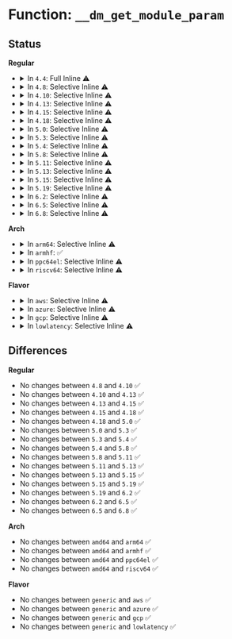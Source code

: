 # Function: <code>__dm_get_module_param</code>

## Status
<b>Regular</b>
<ul>
<li>
<details>
<summary>In <code>4.4</code>: Full Inline ⚠️</summary>

**Collision:** Unique Static

**Inline:** Full

**Transformation:** False

**Instances:**

```
In drivers/md/dm.c (ffffffff816a0095)
Location: drivers/md/dm.c:280
Inline: True
Inline callers:
  - drivers/md/dm.c:dm_alloc_md_mempools
  - drivers/md/dm.c:dm_alloc_md_mempools
  - drivers/md/dm.c:dm_alloc_md_mempools
```
</details>
</li>
<li>
<details>
<summary>In <code>4.8</code>: Selective Inline ⚠️</summary>

```c
unsigned int __dm_get_module_param(unsigned int *module_param, unsigned int def, unsigned int max);
```

**Collision:** Unique Global

**Inline:** Selective

**Transformation:** False

**Instances:**

```
In drivers/md/dm.c (ffffffff81704c4b)
Location: drivers/md/dm.c:135
Inline: True
Inline callers:
  - drivers/md/dm.c:dm_alloc_md_mempools
Direct callers:
  - drivers/md/dm-rq.c:dm_mq_init_request_queue
  - drivers/md/dm-rq.c:dm_mq_init_request_queue
  - drivers/md/dm-rq.c:dm_get_reserved_rq_based_ios
```
**Symbols:**

```
ffffffff817037b0-ffffffff817037d1: __dm_get_module_param (STB_GLOBAL)
```
</details>
</li>
<li>
<details>
<summary>In <code>4.10</code>: Selective Inline ⚠️</summary>

```c
unsigned int __dm_get_module_param(unsigned int *module_param, unsigned int def, unsigned int max);
```

**Collision:** Unique Global

**Inline:** Selective

**Transformation:** False

**Instances:**

```
In drivers/md/dm.c (ffffffff81736afb)
Location: drivers/md/dm.c:135
Inline: True
Inline callers:
  - drivers/md/dm.c:dm_alloc_md_mempools
Direct callers:
  - drivers/md/dm-rq.c:dm_mq_init_request_queue
  - drivers/md/dm-rq.c:dm_mq_init_request_queue
  - drivers/md/dm-rq.c:dm_get_reserved_rq_based_ios
```
**Symbols:**

```
ffffffff81735670-ffffffff81735691: __dm_get_module_param (STB_GLOBAL)
```
</details>
</li>
<li>
<details>
<summary>In <code>4.13</code>: Selective Inline ⚠️</summary>

```c
unsigned int __dm_get_module_param(unsigned int *module_param, unsigned int def, unsigned int max);
```

**Collision:** Unique Global

**Inline:** Selective

**Transformation:** False

**Instances:**

```
In drivers/md/dm.c (ffffffff8174fece)
Location: drivers/md/dm.c:130
Inline: True
Inline callers:
  - drivers/md/dm.c:dm_alloc_md_mempools
Direct callers:
  - drivers/md/dm-rq.c:dm_mq_init_request_queue
  - drivers/md/dm-rq.c:dm_mq_init_request_queue
  - drivers/md/dm-rq.c:dm_get_reserved_rq_based_ios
```
**Symbols:**

```
ffffffff8174ea70-ffffffff8174ea91: __dm_get_module_param (STB_GLOBAL)
```
</details>
</li>
<li>
<details>
<summary>In <code>4.15</code>: Selective Inline ⚠️</summary>

```c
unsigned int __dm_get_module_param(unsigned int *module_param, unsigned int def, unsigned int max);
```

**Collision:** Unique Global

**Inline:** Selective

**Transformation:** False

**Instances:**

```
In drivers/md/dm.c (ffffffff817c20ab)
Location: drivers/md/dm.c:137
Inline: True
Inline callers:
  - drivers/md/dm.c:dm_alloc_md_mempools
Direct callers:
  - drivers/md/dm-rq.c:dm_mq_init_request_queue
  - drivers/md/dm-rq.c:dm_mq_init_request_queue
  - drivers/md/dm-rq.c:dm_get_reserved_rq_based_ios
```
**Symbols:**

```
ffffffff817c0cd0-ffffffff817c0cf3: __dm_get_module_param (STB_GLOBAL)
```
</details>
</li>
<li>
<details>
<summary>In <code>4.18</code>: Selective Inline ⚠️</summary>

```c
unsigned int __dm_get_module_param(unsigned int *module_param, unsigned int def, unsigned int max);
```

**Collision:** Unique Global

**Inline:** Selective

**Transformation:** False

**Instances:**

```
In drivers/md/dm.c (ffffffff8180a85d)
Location: drivers/md/dm.c:191
Inline: True
Inline callers:
  - drivers/md/dm.c:dm_alloc_md_mempools
Direct callers:
  - drivers/md/dm-rq.c:dm_mq_init_request_queue
  - drivers/md/dm-rq.c:dm_mq_init_request_queue
  - drivers/md/dm-rq.c:dm_get_reserved_rq_based_ios
```
**Symbols:**

```
ffffffff818093e0-ffffffff81809402: __dm_get_module_param (STB_GLOBAL)
```
</details>
</li>
<li>
<details>
<summary>In <code>5.0</code>: Selective Inline ⚠️</summary>

```c
unsigned int __dm_get_module_param(unsigned int *module_param, unsigned int def, unsigned int max);
```

**Collision:** Unique Global

**Inline:** Selective

**Transformation:** False

**Instances:**

```
In drivers/md/dm.c (ffffffff81836820)
Location: drivers/md/dm.c:191
Inline: True
Inline callers:
  - drivers/md/dm.c:dm_alloc_md_mempools
Direct callers:
  - drivers/md/dm-rq.c:dm_mq_init_request_queue
  - drivers/md/dm-rq.c:dm_mq_init_request_queue
  - drivers/md/dm-rq.c:dm_get_reserved_rq_based_ios
```
**Symbols:**

```
ffffffff81835510-ffffffff81835532: __dm_get_module_param (STB_GLOBAL)
```
</details>
</li>
<li>
<details>
<summary>In <code>5.3</code>: Selective Inline ⚠️</summary>

```c
unsigned int __dm_get_module_param(unsigned int *module_param, unsigned int def, unsigned int max);
```

**Collision:** Unique Global

**Inline:** Selective

**Transformation:** False

**Instances:**

```
In drivers/md/dm.c (ffffffff818793dc)
Location: drivers/md/dm.c:188
Inline: True
Inline callers:
  - drivers/md/dm.c:dm_alloc_md_mempools
Direct callers:
  - drivers/md/dm-kcopyd.c:dm_kcopyd_client_create
  - drivers/md/dm-rq.c:dm_mq_init_request_queue
  - drivers/md/dm-rq.c:dm_mq_init_request_queue
  - drivers/md/dm-rq.c:dm_get_reserved_rq_based_ios
```
**Symbols:**

```
ffffffff81878360-ffffffff81878381: __dm_get_module_param (STB_GLOBAL)
```
</details>
</li>
<li>
<details>
<summary>In <code>5.4</code>: Selective Inline ⚠️</summary>

```c
unsigned int __dm_get_module_param(unsigned int *module_param, unsigned int def, unsigned int max);
```

**Collision:** Unique Global

**Inline:** Selective

**Transformation:** False

**Instances:**

```
In drivers/md/dm.c (ffffffff818ab21c)
Location: drivers/md/dm.c:188
Inline: True
Inline callers:
  - drivers/md/dm.c:dm_alloc_md_mempools
Direct callers:
  - drivers/md/dm-kcopyd.c:dm_kcopyd_client_create
  - drivers/md/dm-rq.c:dm_mq_init_request_queue
  - drivers/md/dm-rq.c:dm_mq_init_request_queue
  - drivers/md/dm-rq.c:dm_get_reserved_rq_based_ios
```
**Symbols:**

```
ffffffff818aa1a0-ffffffff818aa1c1: __dm_get_module_param (STB_GLOBAL)
```
</details>
</li>
<li>
<details>
<summary>In <code>5.8</code>: Selective Inline ⚠️</summary>

```c
unsigned int __dm_get_module_param(unsigned int *module_param, unsigned int def, unsigned int max);
```

**Collision:** Unique Global

**Inline:** Selective

**Transformation:** False

**Instances:**

```
In drivers/md/dm.c (ffffffff8197b3ee)
Location: drivers/md/dm.c:192
Inline: True
Inline callers:
  - drivers/md/dm.c:dm_alloc_md_mempools
Direct callers:
  - drivers/md/dm-kcopyd.c:dm_kcopyd_client_create
  - drivers/md/dm-rq.c:dm_mq_init_request_queue
  - drivers/md/dm-rq.c:dm_mq_init_request_queue
  - drivers/md/dm-rq.c:dm_get_reserved_rq_based_ios
```
**Symbols:**

```
ffffffff8197a610-ffffffff8197a631: __dm_get_module_param (STB_GLOBAL)
```
</details>
</li>
<li>
<details>
<summary>In <code>5.11</code>: Selective Inline ⚠️</summary>

```c
unsigned int __dm_get_module_param(unsigned int *module_param, unsigned int def, unsigned int max);
```

**Collision:** Unique Global

**Inline:** Selective

**Transformation:** False

**Instances:**

```
In drivers/md/dm.c (ffffffff8197fc69)
Location: drivers/md/dm.c:202
Inline: True
Inline callers:
  - drivers/md/dm.c:dm_alloc_md_mempools
Direct callers:
  - drivers/md/dm-kcopyd.c:dm_kcopyd_client_create
  - drivers/md/dm-rq.c:dm_mq_init_request_queue
  - drivers/md/dm-rq.c:dm_mq_init_request_queue
  - drivers/md/dm-rq.c:dm_get_reserved_rq_based_ios
```
**Symbols:**

```
ffffffff8197eeb0-ffffffff8197eed1: __dm_get_module_param (STB_GLOBAL)
```
</details>
</li>
<li>
<details>
<summary>In <code>5.13</code>: Selective Inline ⚠️</summary>

```c
unsigned int __dm_get_module_param(unsigned int *module_param, unsigned int def, unsigned int max);
```

**Collision:** Unique Global

**Inline:** Selective

**Transformation:** False

**Instances:**

```
In drivers/md/dm.c (ffffffff81963df5)
Location: drivers/md/dm.c:207
Inline: True
Inline callers:
  - drivers/md/dm.c:dm_alloc_md_mempools
Direct callers:
  - drivers/md/dm-kcopyd.c:dm_kcopyd_client_create
  - drivers/md/dm-rq.c:dm_mq_init_request_queue
  - drivers/md/dm-rq.c:dm_mq_init_request_queue
  - drivers/md/dm-rq.c:dm_get_reserved_rq_based_ios
```
**Symbols:**

```
ffffffff81962d00-ffffffff81962d21: __dm_get_module_param (STB_GLOBAL)
```
</details>
</li>
<li>
<details>
<summary>In <code>5.15</code>: Selective Inline ⚠️</summary>

```c
unsigned int __dm_get_module_param(unsigned int *module_param, unsigned int def, unsigned int max);
```

**Collision:** Unique Global

**Inline:** Selective

**Transformation:** False

**Instances:**

```
In drivers/md/dm.c (ffffffff81a0bda5)
Location: drivers/md/dm.c:163
Inline: True
Inline callers:
  - drivers/md/dm.c:dm_alloc_md_mempools
Direct callers:
  - drivers/md/dm-kcopyd.c:dm_kcopyd_client_create
  - drivers/md/dm-rq.c:dm_mq_init_request_queue
  - drivers/md/dm-rq.c:dm_mq_init_request_queue
  - drivers/md/dm-rq.c:dm_get_reserved_rq_based_ios
```
**Symbols:**

```
ffffffff81a09d30-ffffffff81a09d51: __dm_get_module_param (STB_GLOBAL)
```
</details>
</li>
<li>
<details>
<summary>In <code>5.19</code>: Selective Inline ⚠️</summary>

```c
unsigned int __dm_get_module_param(unsigned int *module_param, unsigned int def, unsigned int max);
```

**Collision:** Unique Global

**Inline:** Selective

**Transformation:** False

**Instances:**

```
In drivers/md/dm.c (ffffffff81b7428c)
Location: drivers/md/dm.c:172
Inline: True
Inline callers:
  - drivers/md/dm.c:dm_alloc_md_mempools
Direct callers:
  - drivers/md/dm-kcopyd.c:dm_kcopyd_client_create
  - drivers/md/dm-rq.c:dm_mq_init_request_queue
  - drivers/md/dm-rq.c:dm_mq_init_request_queue
  - drivers/md/dm-rq.c:dm_get_reserved_rq_based_ios
```
**Symbols:**

```
ffffffff81b731b0-ffffffff81b731db: __dm_get_module_param (STB_GLOBAL)
```
</details>
</li>
<li>
<details>
<summary>In <code>6.2</code>: Selective Inline ⚠️</summary>

```c
unsigned int __dm_get_module_param(unsigned int *module_param, unsigned int def, unsigned int max);
```

**Collision:** Unique Global

**Inline:** Selective

**Transformation:** False

**Instances:**

```
In drivers/md/dm.c (ffffffff81d0e895)
Location: drivers/md/dm.c:168
Inline: True
Inline callers:
  - drivers/md/dm.c:dm_get_reserved_bio_based_ios
Direct callers:
  - drivers/md/dm-kcopyd.c:dm_kcopyd_client_create
  - drivers/md/dm-rq.c:dm_mq_init_request_queue
  - drivers/md/dm-rq.c:dm_mq_init_request_queue
  - drivers/md/dm-rq.c:dm_get_reserved_rq_based_ios
```
**Symbols:**

```
ffffffff81d0fc90-ffffffff81d0fcbb: __dm_get_module_param (STB_GLOBAL)
```
</details>
</li>
<li>
<details>
<summary>In <code>6.5</code>: Selective Inline ⚠️</summary>

```c
unsigned int __dm_get_module_param(unsigned int *module_param, unsigned int def, unsigned int max);
```

**Collision:** Unique Global

**Inline:** Selective

**Transformation:** False

**Instances:**

```
In drivers/md/dm.c (ffffffff81d77ea5)
Location: drivers/md/dm.c:171
Inline: True
Inline callers:
  - drivers/md/dm.c:dm_get_reserved_bio_based_ios
Direct callers:
  - drivers/md/dm-kcopyd.c:dm_kcopyd_client_create
  - drivers/md/dm-rq.c:dm_mq_init_request_queue
  - drivers/md/dm-rq.c:dm_mq_init_request_queue
  - drivers/md/dm-rq.c:dm_get_reserved_rq_based_ios
```
**Symbols:**

```
ffffffff81d79110-ffffffff81d7913b: __dm_get_module_param (STB_GLOBAL)
```
</details>
</li>
<li>
<details>
<summary>In <code>6.8</code>: Selective Inline ⚠️</summary>

```c
unsigned int __dm_get_module_param(unsigned int *module_param, unsigned int def, unsigned int max);
```

**Collision:** Unique Global

**Inline:** Selective

**Transformation:** False

**Instances:**

```
In drivers/md/dm.c (ffffffff81e2f0d5)
Location: drivers/md/dm.c:171
Inline: True
Inline callers:
  - drivers/md/dm.c:dm_get_reserved_bio_based_ios
Direct callers:
  - drivers/md/dm-kcopyd.c:dm_kcopyd_client_create
  - drivers/md/dm-rq.c:dm_mq_init_request_queue
  - drivers/md/dm-rq.c:dm_mq_init_request_queue
  - drivers/md/dm-rq.c:dm_get_reserved_rq_based_ios
```
**Symbols:**

```
ffffffff81e30280-ffffffff81e302ab: __dm_get_module_param (STB_GLOBAL)
```
</details>
</li>
</ul>
<b>Arch</b>
<ul>
<li>
<details>
<summary>In <code>arm64</code>: Selective Inline ⚠️</summary>

```c
unsigned int __dm_get_module_param(unsigned int *module_param, unsigned int def, unsigned int max);
```

**Collision:** Unique Global

**Inline:** Selective

**Transformation:** False

**Instances:**

```
In drivers/md/dm.c (ffff800010b014e0)
Location: drivers/md/dm.c:188
Inline: True
Inline callers:
  - drivers/md/dm.c:dm_alloc_md_mempools
Direct callers:
  - drivers/md/dm-kcopyd.c:dm_kcopyd_client_create
  - drivers/md/dm-rq.c:dm_mq_init_request_queue
  - drivers/md/dm-rq.c:dm_mq_init_request_queue
  - drivers/md/dm-rq.c:dm_get_reserved_rq_based_ios
```
**Symbols:**

```
ffff800010affe78-ffff800010afff14: __dm_get_module_param (STB_GLOBAL)
```
</details>
</li>
<li>
<details>
<summary>In <code>armhf</code>: ✅</summary>

```c
unsigned int __dm_get_module_param(unsigned int *module_param, unsigned int def, unsigned int max);
```

**Collision:** Unique Global

**Inline:** No

**Transformation:** False

**Instances:**

```
In drivers/md/dm.c (c0bdfa30)
Location: drivers/md/dm.c:188
Inline: False
Direct callers:
  - drivers/md/dm.c:dm_alloc_md_mempools
  - drivers/md/dm-kcopyd.c:dm_kcopyd_client_create
  - drivers/md/dm-rq.c:dm_mq_init_request_queue
  - drivers/md/dm-rq.c:dm_mq_init_request_queue
  - drivers/md/dm-rq.c:dm_get_reserved_rq_based_ios
```
**Symbols:**

```
c0bdfa30-c0bdfa94: __dm_get_module_param (STB_GLOBAL)
```
</details>
</li>
<li>
<details>
<summary>In <code>ppc64el</code>: Selective Inline ⚠️</summary>

```c
unsigned int __dm_get_module_param(unsigned int *module_param, unsigned int def, unsigned int max);
```

**Collision:** Unique Global

**Inline:** Selective

**Transformation:** False

**Instances:**

```
In drivers/md/dm.c (c000000000bf0830)
Location: drivers/md/dm.c:188
Inline: True
Inline callers:
  - drivers/md/dm.c:dm_alloc_md_mempools
Direct callers:
  - drivers/md/dm-kcopyd.c:dm_kcopyd_client_create
  - drivers/md/dm-rq.c:dm_mq_init_request_queue
  - drivers/md/dm-rq.c:dm_mq_init_request_queue
  - drivers/md/dm-rq.c:dm_get_reserved_rq_based_ios
```
**Symbols:**

```
c000000000bef2b0-c000000000bef300: __dm_get_module_param (STB_GLOBAL)
```
</details>
</li>
<li>
<details>
<summary>In <code>riscv64</code>: Selective Inline ⚠️</summary>

```c
unsigned int __dm_get_module_param(unsigned int *module_param, unsigned int def, unsigned int max);
```

**Collision:** Unique Global

**Inline:** Selective

**Transformation:** False

**Instances:**

```
In drivers/md/dm.c (ffffffe0006f14a8)
Location: drivers/md/dm.c:188
Inline: True
Inline callers:
  - drivers/md/dm.c:dm_alloc_md_mempools
Direct callers:
  - drivers/md/dm-kcopyd.c:dm_kcopyd_client_create
  - drivers/md/dm-rq.c:dm_mq_init_request_queue
  - drivers/md/dm-rq.c:dm_mq_init_request_queue
  - drivers/md/dm-rq.c:dm_get_reserved_rq_based_ios
```
**Symbols:**

```
ffffffe0006f054c-ffffffe0006f059e: __dm_get_module_param (STB_GLOBAL)
```
</details>
</li>
</ul>
<b>Flavor</b>
<ul>
<li>
<details>
<summary>In <code>aws</code>: Selective Inline ⚠️</summary>

```c
unsigned int __dm_get_module_param(unsigned int *module_param, unsigned int def, unsigned int max);
```

**Collision:** Unique Global

**Inline:** Selective

**Transformation:** False

**Instances:**

```
In drivers/md/dm.c (ffffffff8185109c)
Location: drivers/md/dm.c:188
Inline: True
Inline callers:
  - drivers/md/dm.c:dm_alloc_md_mempools
Direct callers:
  - drivers/md/dm-kcopyd.c:dm_kcopyd_client_create
  - drivers/md/dm-rq.c:dm_mq_init_request_queue
  - drivers/md/dm-rq.c:dm_mq_init_request_queue
  - drivers/md/dm-rq.c:dm_get_reserved_rq_based_ios
```
**Symbols:**

```
ffffffff81850020-ffffffff81850041: __dm_get_module_param (STB_GLOBAL)
```
</details>
</li>
<li>
<details>
<summary>In <code>azure</code>: Selective Inline ⚠️</summary>

```c
unsigned int __dm_get_module_param(unsigned int *module_param, unsigned int def, unsigned int max);
```

**Collision:** Unique Global

**Inline:** Selective

**Transformation:** False

**Instances:**

```
In drivers/md/dm.c (ffffffff818186ac)
Location: drivers/md/dm.c:188
Inline: True
Inline callers:
  - drivers/md/dm.c:dm_alloc_md_mempools
Direct callers:
  - drivers/md/dm-kcopyd.c:dm_kcopyd_client_create
  - drivers/md/dm-rq.c:dm_mq_init_request_queue
  - drivers/md/dm-rq.c:dm_mq_init_request_queue
  - drivers/md/dm-rq.c:dm_get_reserved_rq_based_ios
```
**Symbols:**

```
ffffffff81817630-ffffffff81817651: __dm_get_module_param (STB_GLOBAL)
```
</details>
</li>
<li>
<details>
<summary>In <code>gcp</code>: Selective Inline ⚠️</summary>

```c
unsigned int __dm_get_module_param(unsigned int *module_param, unsigned int def, unsigned int max);
```

**Collision:** Unique Global

**Inline:** Selective

**Transformation:** False

**Instances:**

```
In drivers/md/dm.c (ffffffff818a06cc)
Location: drivers/md/dm.c:188
Inline: True
Inline callers:
  - drivers/md/dm.c:dm_alloc_md_mempools
Direct callers:
  - drivers/md/dm-kcopyd.c:dm_kcopyd_client_create
  - drivers/md/dm-rq.c:dm_mq_init_request_queue
  - drivers/md/dm-rq.c:dm_mq_init_request_queue
  - drivers/md/dm-rq.c:dm_get_reserved_rq_based_ios
```
**Symbols:**

```
ffffffff8189f650-ffffffff8189f671: __dm_get_module_param (STB_GLOBAL)
```
</details>
</li>
<li>
<details>
<summary>In <code>lowlatency</code>: Selective Inline ⚠️</summary>

```c
unsigned int __dm_get_module_param(unsigned int *module_param, unsigned int def, unsigned int max);
```

**Collision:** Unique Global

**Inline:** Selective

**Transformation:** False

**Instances:**

```
In drivers/md/dm.c (ffffffff818bc90c)
Location: drivers/md/dm.c:188
Inline: True
Inline callers:
  - drivers/md/dm.c:dm_alloc_md_mempools
Direct callers:
  - drivers/md/dm-kcopyd.c:dm_kcopyd_client_create
  - drivers/md/dm-rq.c:dm_mq_init_request_queue
  - drivers/md/dm-rq.c:dm_mq_init_request_queue
  - drivers/md/dm-rq.c:dm_get_reserved_rq_based_ios
```
**Symbols:**

```
ffffffff818bb8b0-ffffffff818bb8d1: __dm_get_module_param (STB_GLOBAL)
```
</details>
</li>
</ul>

## Differences
<b>Regular</b>
<ul>
<li>
No changes between <code>4.8</code> and <code>4.10</code> ✅
</li>
<li>
No changes between <code>4.10</code> and <code>4.13</code> ✅
</li>
<li>
No changes between <code>4.13</code> and <code>4.15</code> ✅
</li>
<li>
No changes between <code>4.15</code> and <code>4.18</code> ✅
</li>
<li>
No changes between <code>4.18</code> and <code>5.0</code> ✅
</li>
<li>
No changes between <code>5.0</code> and <code>5.3</code> ✅
</li>
<li>
No changes between <code>5.3</code> and <code>5.4</code> ✅
</li>
<li>
No changes between <code>5.4</code> and <code>5.8</code> ✅
</li>
<li>
No changes between <code>5.8</code> and <code>5.11</code> ✅
</li>
<li>
No changes between <code>5.11</code> and <code>5.13</code> ✅
</li>
<li>
No changes between <code>5.13</code> and <code>5.15</code> ✅
</li>
<li>
No changes between <code>5.15</code> and <code>5.19</code> ✅
</li>
<li>
No changes between <code>5.19</code> and <code>6.2</code> ✅
</li>
<li>
No changes between <code>6.2</code> and <code>6.5</code> ✅
</li>
<li>
No changes between <code>6.5</code> and <code>6.8</code> ✅
</li>
</ul>
<b>Arch</b>
<ul>
<li>
No changes between <code>amd64</code> and <code>arm64</code> ✅
</li>
<li>
No changes between <code>amd64</code> and <code>armhf</code> ✅
</li>
<li>
No changes between <code>amd64</code> and <code>ppc64el</code> ✅
</li>
<li>
No changes between <code>amd64</code> and <code>riscv64</code> ✅
</li>
</ul>
<b>Flavor</b>
<ul>
<li>
No changes between <code>generic</code> and <code>aws</code> ✅
</li>
<li>
No changes between <code>generic</code> and <code>azure</code> ✅
</li>
<li>
No changes between <code>generic</code> and <code>gcp</code> ✅
</li>
<li>
No changes between <code>generic</code> and <code>lowlatency</code> ✅
</li>
</ul>
